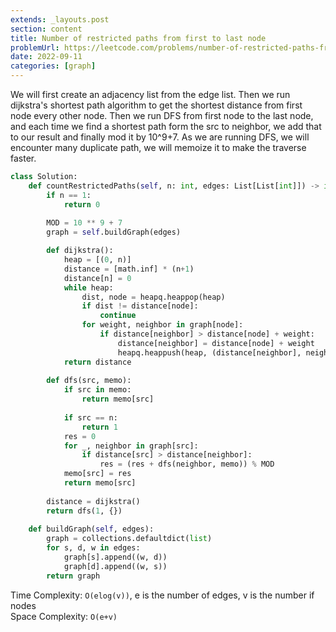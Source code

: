 ```yaml
---
extends: _layouts.post
section: content
title: Number of restricted paths from first to last node
problemUrl: https://leetcode.com/problems/number-of-restricted-paths-from-first-to-last-node/
date: 2022-09-11
categories: [graph]
---
```


We will first create an adjacency list from the edge list. Then we run dijkstra's shortest path algorithm to get the shortest distance from first node every other node. Then we run DFS from first node to the last node, and each time we find a shortest path form the src to neighbor, we add that to our result and finally mod it by 10^9+7. As we are running DFS, we will encounter many duplicate path, we will memoize it to make the traverse faster.

```python
class Solution:
    def countRestrictedPaths(self, n: int, edges: List[List[int]]) -> int:
        if n == 1:
            return 0
        
        MOD = 10 ** 9 + 7
        graph = self.buildGraph(edges)

        def dijkstra():
            heap = [(0, n)]
            distance = [math.inf] * (n+1)
            distance[n] = 0
            while heap:
                dist, node = heapq.heappop(heap)
                if dist != distance[node]:
                    continue
                for weight, neighbor in graph[node]:
                    if distance[neighbor] > distance[node] + weight:
                        distance[neighbor] = distance[node] + weight
                        heapq.heappush(heap, (distance[neighbor], neighbor))
            return distance
        
        def dfs(src, memo):
            if src in memo:
                return memo[src]
            
            if src == n:
                return 1
            res = 0
            for _, neighbor in graph[src]:
                if distance[src] > distance[neighbor]:
                    res = (res + dfs(neighbor, memo)) % MOD
            memo[src] = res
            return memo[src]
        
        distance = dijkstra()
        return dfs(1, {})
            
    def buildGraph(self, edges):
        graph = collections.defaultdict(list)
        for s, d, w in edges:
            graph[s].append((w, d))
            graph[d].append((w, s))
        return graph
```

Time Complexity: `O(elog(v))`, e is the number of edges, v is the number if nodes <br/>
Space Complexity: `O(e+v)`
